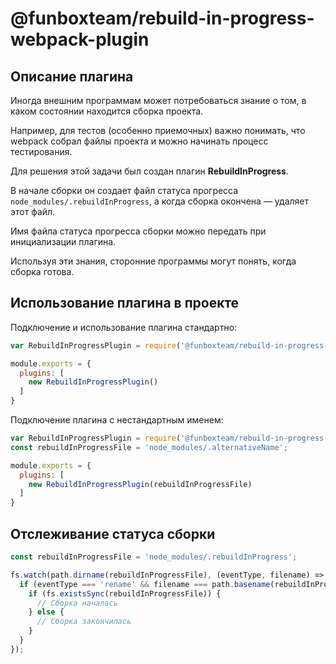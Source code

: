 # @funboxteam/rebuild-in-progress-webpack-plugin

## Описание плагина

Иногда внешним программам может потребоваться знание о том, в каком состоянии находится сборка проекта.

Например, для тестов (особенно приемочных) важно понимать, что webpack собрал файлы проекта и можно начинать процесс тестирования.

Для решения этой задачи был создан плагин **RebuildInProgress**.

В начале сборки он создает файл статуса прогресса `node_modules/.rebuildInProgress`, а когда сборка окончена — удаляет этот файл.

Имя файла статуса прогресса сборки можно передать при инициализации плагина.

Используя эти знания, сторонние программы могут понять, когда сборка готова.

## Использование плагина в проекте

Подключение и использование плагина стандартно:

```javascript
var RebuildInProgressPlugin = require('@funboxteam/rebuild-in-progress-webpack-plugin');

module.exports = {
  plugins: [
    new RebuildInProgressPlugin()
  ]
}
```

Подключение плагина с нестандартным именем:

```javascript
var RebuildInProgressPlugin = require('@funboxteam/rebuild-in-progress-webpack-plugin');
const rebuildInProgressFile = 'node_modules/.alternativeName';

module.exports = {
  plugins: [
    new RebuildInProgressPlugin(rebuildInProgressFile)
  ]
}
```

## Отслеживание статуса сборки

```javascript
const rebuildInProgressFile = 'node_modules/.rebuildInProgress';

fs.watch(path.dirname(rebuildInProgressFile), (eventType, filename) => {
  if (eventType === 'rename' && filename === path.basename(rebuildInProgressFile)) {
    if (fs.existsSync(rebuildInProgressFile)) {
      // Сборка началась
    } else {
      // Сборка закончилась
    }
  }
});
```
